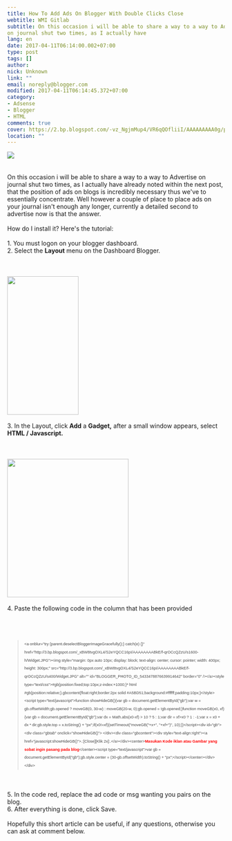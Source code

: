 ```yaml
---
title: How To Add Ads On Blogger With Double Clicks Close
webtitle: WMI Gitlab
subtitle: On this occasion i will be able to share a way to a way to Advertise
on journal shut two times, as I actually have
lang: en
date: 2017-04-11T06:14:00.002+07:00
type: post
tags: []
author:
nick: Unknown
link: ""
email: noreply@blogger.com
modified: 2017-04-11T06:14:45.372+07:00
category:
- Adsense
- Blogger
- HTML
comments: true
cover: https://2.bp.blogspot.com/-vz_NgjmMup4/VR6qQOfliiI/AAAAAAAAA0g/ps8xLzLvGwM/s1600/advertise-here.jpg
location: ""
---
```


<div dir="ltr" style="text-align: left;" trbidi="on"><div><a href="http://2.bp.blogspot.com/-vz_NgjmMup4/VR6qQOfliiI/AAAAAAAAA0g/ps8xLzLvGwM/s1600/advertise-here.jpg" rel="noopener noreferer nofollow">        <img border="0" src="https://2.bp.blogspot.com/-vz_NgjmMup4/VR6qQOfliiI/AAAAAAAAA0g/ps8xLzLvGwM/s1600/advertise-here.jpg">    </a></div><br>    <br>    On this occasion i will be able to share a way to a way to Advertise on journal shut two times, as I actually have already noted within the next post, that the position of ads on blogs is incredibly necessary thus we've to essentially concentrate. Well however a couple of place to place ads on your journal isn't enough any longer, currently a detailed second to advertise now is that the answer.    <br>    <br>    How do I install it? Here's the tutorial:     <br>    <br>    1. You must logon on your blogger dashboard.<br>    2. Select the <strong>Layout</strong> menu on the Dashboard Blogger.     <br>    <br>    <br><br><div><a href="http://3.bp.blogspot.com/-lHThciC_Fgg/VR6n3Vrq69I/AAAAAAAAA0M/KzJa9ojkXKA/s1600/Screenshot_20.png" rel="noopener noreferer nofollow">        <img border="0" height="320" src="https://3.bp.blogspot.com/-lHThciC_Fgg/VR6n3Vrq69I/AAAAAAAAA0M/KzJa9ojkXKA/s1600/Screenshot_20.png" width="165">    </a></div><br>    3. In the Layout, click <strong>Add</strong> a <strong>Gadget,</strong>    after a small window appears, select <strong>HTML / Javascript.</strong>    <br>    <br>    <br><br><div><a href="http://1.bp.blogspot.com/-js9iB1wnRUc/VR6n4gZQ9QI/AAAAAAAAA0Y/8mwjOU-c2ME/s1600/Screenshot_21.png" rel="noopener noreferer nofollow">        <img border="0" height="320" src="https://1.bp.blogspot.com/-js9iB1wnRUc/VR6n4gZQ9QI/AAAAAAAAA0Y/8mwjOU-c2ME/s1600/Screenshot_21.png" width="281">    </a></div><br>    4. Paste the following code in the column that has been provided     <br>    <br>    <br><br><blockquote><span style="background-color: white; color: #555555; font-family: Arial, Helvetica, sans-serif; font-size: xx-small; line-height: 19.2000007629395px;"><span style="color: #444444; line-height: 18.7199993133545px;">&lt;a onblur="try {parent.</span></span><span style="background-color: white; color: #555555; font-family: Arial, Helvetica, sans-serif; font-size: xx-small; line-height: 19.2000007629395px;"><span style="color: #444444; line-height: 18.7199993133545px;">deselectBloggerImageGracefully();} catch(e) {}" href="http://3.bp.blogspot.com/_xBW8tvgOXL4/S2eYQCC16pI/AAAAAAAABkE/f-qrOCcQZzU/s1600-h/Widget.JPG"&gt;&lt;img style="margin: 0px auto 10px; display: block; text-align: center; cursor: pointer; width: 400px; height: 300px;" src="http://3.bp.blogspot.com/_xBW8tvgOXL4/S2eYQCC16pI/AAAAAAAABkE/f-qrOCcQZzU/s400/Widget.JPG" alt="" id="BLOGGER_PHOTO_ID_5433478876639914642" border="0" /&gt;&lt;/a&gt;</span></span><span style="background-color: white; color: #555555; font-family: Arial, Helvetica, sans-serif; font-size: xx-small; line-height: 19.2000007629395px;"><span style="color: #444444; line-height: 18.7199993133545px;">&lt;style type="text/css"&gt;</span></span><span style="background-color: white; color: #555555; font-family: Arial, Helvetica, sans-serif; font-size: xx-small; line-height: 19.2000007629395px;"><span style="color: #444444; line-height: 18.7199993133545px;">#gb{</span></span><span style="background-color: white; color: #555555; font-family: Arial, Helvetica, sans-serif; font-size: xx-small; line-height: 19.2000007629395px;"><span style="color: #444444; line-height: 18.7199993133545px;">position:fixed;</span></span><span style="background-color: white; color: #555555; font-family: Arial, Helvetica, sans-serif; font-size: xx-small; line-height: 19.2000007629395px;"><span style="color: #444444; line-height: 18.7199993133545px;">top:10px;</span></span><span style="background-color: white; color: #555555; font-family: Arial, Helvetica, sans-serif; font-size: xx-small; line-height: 19.2000007629395px;"><span style="color: #444444; line-height: 18.7199993133545px;">z-index:+1000;</span></span><span style="background-color: white; color: #555555; font-family: Arial, Helvetica, sans-serif; font-size: xx-small; line-height: 19.2000007629395px;"><span style="color: #444444; line-height: 18.7199993133545px;">}</span></span><span style="background-color: white; color: #555555; font-family: Arial, Helvetica, sans-serif; font-size: xx-small; line-height: 19.2000007629395px;"><span style="color: #444444; line-height: 18.7199993133545px;">* html #gb{position:relative;}</span></span><span style="background-color: white; color: #555555; font-family: Arial, Helvetica, sans-serif; font-size: xx-small; line-height: 19.2000007629395px;"><span style="color: #444444; line-height: 18.7199993133545px;">.gbcontent{</span></span><span style="background-color: white; color: #555555; font-family: Arial, Helvetica, sans-serif; font-size: xx-small; line-height: 19.2000007629395px;"><span style="color: #444444; line-height: 18.7199993133545px;">float:right;</span></span><span style="background-color: white; color: #555555; font-family: Arial, Helvetica, sans-serif; font-size: xx-small; line-height: 19.2000007629395px;"><span style="color: #444444; line-height: 18.7199993133545px;">border:2px solid #A5BD51;</span></span><span style="background-color: white; color: #555555; font-family: Arial, Helvetica, sans-serif; font-size: xx-small; line-height: 19.2000007629395px;"><span style="color: #444444; line-height: 18.7199993133545px;">background:#ffffff;</span></span><span style="background-color: white; color: #555555; font-family: Arial, Helvetica, sans-serif; font-size: xx-small; line-height: 19.2000007629395px;"><span style="color: #444444; line-height: 18.7199993133545px;">padding:10px;</span></span><span style="background-color: white; color: #555555; font-family: Arial, Helvetica, sans-serif; font-size: xx-small; line-height: 19.2000007629395px;"><span style="color: #444444; line-height: 18.7199993133545px;">}</span></span><span style="background-color: white; color: #555555; font-family: Arial, Helvetica, sans-serif; font-size: xx-small; line-height: 19.2000007629395px;"><span style="color: #444444; line-height: 18.7199993133545px;">&lt;/style&gt;</span></span><span style="background-color: white; color: #555555; font-family: Arial, Helvetica, sans-serif; font-size: xx-small; line-height: 19.2000007629395px;"><span style="color: #444444; line-height: 18.7199993133545px;">&lt;script type="text/javascript"&gt;</span></span><span style="background-color: white; color: #555555; font-family: Arial, Helvetica, sans-serif; font-size: xx-small; line-height: 19.2000007629395px;"><span style="color: #444444; line-height: 18.7199993133545px;">function showHideGB(){</span></span><span style="background-color: white; color: #555555; font-family: Arial, Helvetica, sans-serif; font-size: xx-small; line-height: 19.2000007629395px;"><span style="color: #444444; line-height: 18.7199993133545px;">var gb = document.getElementById("gb");</span></span><span style="background-color: white; color: #555555; font-family: Arial, Helvetica, sans-serif; font-size: xx-small; line-height: 19.2000007629395px;"><span style="color: #444444; line-height: 18.7199993133545px;">var w = gb.offsetWidth;</span></span><span style="background-color: white; color: #555555; font-family: Arial, Helvetica, sans-serif; font-size: xx-small; line-height: 19.2000007629395px;"><span style="color: #444444; line-height: 18.7199993133545px;">gb.opened ? moveGB(0, 30-w) : moveGB(20-w, 0);</span></span><span style="background-color: white; color: #555555; font-family: Arial, Helvetica, sans-serif; font-size: xx-small; line-height: 19.2000007629395px;"><span style="color: #444444; line-height: 18.7199993133545px;">gb.opened = !gb.opened;</span></span><span style="background-color: white; color: #555555; font-family: Arial, Helvetica, sans-serif; font-size: xx-small; line-height: 19.2000007629395px;"><span style="color: #444444; line-height: 18.7199993133545px;">}</span></span><span style="background-color: white; color: #555555; font-family: Arial, Helvetica, sans-serif; font-size: xx-small; line-height: 19.2000007629395px;"><span style="color: #444444; line-height: 18.7199993133545px;">function moveGB(x0, xf){</span></span><span style="background-color: white; color: #555555; font-family: Arial, Helvetica, sans-serif; font-size: xx-small; line-height: 19.2000007629395px;"><span style="color: #444444; line-height: 18.7199993133545px;">var gb = document.getElementById("gb");</span></span><span style="background-color: white; color: #555555; font-family: Arial, Helvetica, sans-serif; font-size: xx-small; line-height: 19.2000007629395px;"><span style="color: #444444; line-height: 18.7199993133545px;">var dx = Math.abs(x0-xf) &gt; 10 ? 5 : 1;</span></span><span style="background-color: white; color: #555555; font-family: Arial, Helvetica, sans-serif; font-size: xx-small; line-height: 19.2000007629395px;"><span style="color: #444444; line-height: 18.7199993133545px;">var dir = xf&gt;x0 ? 1 : -1;</span></span><span style="background-color: white; color: #555555; font-family: Arial, Helvetica, sans-serif; font-size: xx-small; line-height: 19.2000007629395px;"><span style="color: #444444; line-height: 18.7199993133545px;">var x = x0 + dx * dir;</span></span><span style="background-color: white; color: #555555; font-family: Arial, Helvetica, sans-serif; font-size: xx-small; line-height: 19.2000007629395px;"><span style="color: #444444; line-height: 18.7199993133545px;">gb.style.top = x.toString() + "px";</span></span><span style="background-color: white; color: #555555; font-family: Arial, Helvetica, sans-serif; font-size: xx-small; line-height: 19.2000007629395px;"><span style="color: #444444; line-height: 18.7199993133545px;">if(x0!=xf){setTimeout("moveGB("+x+", "+xf+")", 10);}</span></span><span style="background-color: white; color: #555555; font-family: Arial, Helvetica, sans-serif; font-size: xx-small; line-height: 19.2000007629395px;"><span style="color: #444444; line-height: 18.7199993133545px;">}</span></span><span style="background-color: white; color: #555555; font-family: Arial, Helvetica, sans-serif; font-size: xx-small; line-height: 19.2000007629395px;"><span style="color: #444444; line-height: 18.7199993133545px;">&lt;/script&gt;</span></span><span style="background-color: white; color: #555555; font-family: Arial, Helvetica, sans-serif; font-size: xx-small; line-height: 19.2000007629395px;"><span style="color: #444444; line-height: 18.7199993133545px;">&lt;div id="gb"&gt;</span></span><span style="background-color: white; color: #555555; font-family: Arial, Helvetica, sans-serif; font-size: xx-small; line-height: 19.2000007629395px;"><span style="color: #444444; line-height: 18.7199993133545px;">&lt;div class="gbtab" onclick="showHideGB()"&gt; &lt;/div&gt;</span></span><span style="background-color: white; color: #555555; font-family: Arial, Helvetica, sans-serif; font-size: xx-small; line-height: 19.2000007629395px;"><span style="color: #444444; line-height: 18.7199993133545px;">&lt;div class="gbcontent"&gt;</span></span><span style="background-color: white; color: #555555; font-family: Arial, Helvetica, sans-serif; font-size: xx-small; line-height: 19.2000007629395px;"><span style="color: #444444; line-height: 18.7199993133545px;">&lt;div style="text-align:right"&gt;</span></span><span style="background-color: white; color: #555555; font-family: Arial, Helvetica, sans-serif; font-size: xx-small; line-height: 19.2000007629395px;"><span style="color: #444444; line-height: 18.7199993133545px;">&lt;a href="javascript:showHideGB()"&gt;</span></span><span style="background-color: white; color: #555555; font-family: Arial, Helvetica, sans-serif; font-size: xx-small; line-height: 19.2000007629395px;"><span style="color: #444444; line-height: 18.7199993133545px;">.:[Close][Klik 2x]:.</span></span><span style="background-color: white; color: #555555; font-family: Arial, Helvetica, sans-serif; font-size: xx-small; line-height: 19.2000007629395px;"><span style="color: #444444; line-height: 18.7199993133545px;">&lt;/a&gt;</span></span><span style="background-color: white; color: #555555; font-family: Arial, Helvetica, sans-serif; font-size: xx-small; line-height: 19.2000007629395px;"><span style="color: #444444; line-height: 18.7199993133545px;">&lt;/div&gt;</span></span><span style="background-color: white; color: #555555; font-family: Arial, Helvetica, sans-serif; font-size: xx-small; line-height: 19.2000007629395px;"><span style="color: #444444; line-height: 18.7199993133545px;">&lt;center&gt;</span></span><span style="background-color: white; color: #555555; font-family: Arial, Helvetica, sans-serif; font-size: xx-small; line-height: 19.2000007629395px;"><span style="line-height: 18.7199993133545px;"><b><span style="color: red;">Masukan Kode iklan atau Gambar yang sobat ingin pasang pada blog</span></b></span></span><span style="background-color: white; color: #555555; font-family: Arial, Helvetica, sans-serif; font-size: xx-small; line-height: 19.2000007629395px;"><span style="color: #444444; line-height: 18.7199993133545px;">&lt;/center&gt;</span></span><span style="background-color: white; color: #555555; font-family: Arial, Helvetica, sans-serif; font-size: xx-small; line-height: 19.2000007629395px;"><span style="color: #444444; line-height: 18.7199993133545px;">&lt;script type="text/javascript"&gt;</span></span><span style="background-color: white; color: #555555; font-family: Arial, Helvetica, sans-serif; font-size: xx-small; line-height: 19.2000007629395px;"><span style="color: #444444; line-height: 18.7199993133545px;">var gb = document.getElementById("gb");</span></span><span style="background-color: white; color: #555555; font-family: Arial, Helvetica, sans-serif; font-size: xx-small; line-height: 19.2000007629395px;"><span style="color: #444444; line-height: 18.7199993133545px;">gb.style.center = (30-gb.offsetWidth).toString() + "px";</span></span><span style="background-color: white; color: #555555; font-family: Arial, Helvetica, sans-serif; font-size: xx-small; line-height: 19.2000007629395px;"><span style="color: #444444; line-height: 18.7199993133545px;">&lt;/script&gt;&lt;/center&gt;&lt;/div&gt;&lt;/div&gt;</span></span></blockquote><br>    <br>    5. In the code red, replace the ad code or msg wanting you pairs on the     blog.     <br>    6. After everything is done, click Save.     <br>    <br>    Hopefully this short article can be useful, if any questions, otherwise you can ask at comment below. </div>